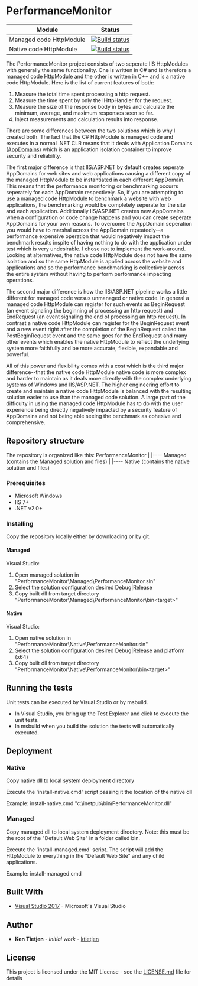 # PerformanceMonitor

| Module | Status |
| ------ | ------ |
| Managed code HttpModule | [![Build status](https://ci.appveyor.com/api/projects/status/ej31e66aki3uryj6/branch/master?svg=true)](https://ci.appveyor.com/project/ktietjen/performancemonitor/branch/master) |
| Native code HttpModule | [![Build status](https://ci.appveyor.com/api/projects/status/80ujpm8pdkh9dsx6/branch/master?svg=true)](https://ci.appveyor.com/project/ktietjen/performancemonitor-v6dts/branch/master) |

The PerformanceMonitor project consists of two seperate IIS HttpModules with generally the same functionality.  One is written in C# and is therefore a managed code HttpModule and the other is written in C++ and is a native code HttpModule. Here is the list of current features of both:

1. Measure the total time spent processing a http request.
2. Measure the time spent by only the IHttpHandler for the request.
3. Measure the size of the response body in bytes and calculate the minimum, average, and maximum responses seen so far.
4. Inject measurements and calculation results into response.

There are some differences between the two solutions which is why I created both.  The fact that the C# HttpModule is managed code and executes in a normal .NET CLR means that it deals with Application Domains ([AppDomains](https://docs.microsoft.com/en-us/dotnet/framework/app-domains/application-domains)) which is an application isolation container to improve security and reliability.

The first major difference is that IIS/ASP.NET by default creates seperate AppDomains for web sites and web applications causing a different copy of the managed HttpModule to be instantiated in each different AppDomain.  This means that the performance monitoring or benchmarking occurrs seperately for each AppDomain respectively.  So, if you are attempting to use a managed code HttpModule to benchmark a website with web applications, the benchmarking would be completely seperate for the site and each application.  Additionally IIS/ASP.NET creates new AppDomains when a configuration or code change happens and you can create seperate AppDomains for your own reasons.  To overcome the AppDomain seperation you would have to marshal across the AppDomain repeatedly--a performance expensive operation that would negatively impact the benchmark results inspite of having nothing to do with the application under test which is very undesirable.  I chose not to implement the work-around. Looking at alternatives, the native code HttpModule does not have the same isolation and so the same HttpModule is applied across the website and applications and so the performance benchmarking is collectively across the entire system without having to perform performance impacting operations.

The second major difference is how the IIS/ASP.NET pipeline works a little different for managed code versus unmanaged or native code.  In general a managed code HttpModule can register for such events as BeginRequest (an event signaling the beginning of processing an http request) and EndRequest (an event signaling the end of processing an http request).  In contrast a native code HttpModule can register for the BeginRequest event and a new event right after the completion of the BeginRequest called the PostBeginRequest event and the same goes for the EndRequest and many other events which enables the native HttpModule to reflect the underlying system more faithfully and be more accurate, flexible, expandable and powerful.

All of this power and flexibility comes with a cost which is the third major difference--that the native code HttpModule native code is more complex and harder to maintain as it deals more directly with the complex underlying systems of Windows and IIS/ASP.NET.  The higher engineering effort to create and maintain a native code HttpModule is balanced with the resulting solution easier to use than the managed code solution.  A large part of the difficulty in using the managed code HttpModule has to do with the user experience being directly negatively impacted by a security feature of AppDomains and not being able seeing the benchmark as cohesive and comprehensive.

## Repository structure

The repository is organized like this:
PerformanceMonitor
      |
      |---- Managed (contains the Managed solution and files)
      |
      |---- Native (contains the native solution and files)

### Prerequisites

* Microsoft Windows
* IIS 7+
* .NET v2.0+

### Installing

Copy the repository locally either by downloading or by git.

#### Managed
Visual Studio:
1. Open managed solution in "PerformanceMonitor\Managed\PerformanceMonitor.sln"
2. Select the solution configuration desired Debug|Release
3. Copy built dll from target directory "PerformanceMonitor\Managed\PerformanceMonitor\bin\<target>"
  
#### Native
Visual Studio:
1. Open native solution in "PerformanceMonitor\Native\PerformanceMonitor.sln"
2. Select the solution configuration desired Debug|Release and platform (x64)
3. Copy built dll from target directory "PerformanceMonitor\Native\PerformanceMonitor\bin\<target>"

## Running the tests

Unit tests can be executed by Visual Studio or by msbuild.
* In Visual Studio, you bring up the Test Explorer and click to execute the unit tests.
* In msbuild when you build the solution the tests will automatically executed.

## Deployment

### Native
Copy native dll to local system deployment directory

Execute the 'install-native.cmd' script passing it the location of the native dll

Example: install-native.cmd "c:\inetpub\bin\PerformanceMonitor.dll"

### Managed
Copy managed dll to local system deployment directory. Note: this must be the root of the "Default Web Site" in a folder called bin.

Execute the 'install-managed.cmd' script.  The script will add the HttpModule to everything in the "Default Web Site" and any child applications.

Example: install-managed.cmd

## Built With

* [Visual Studio 2017](https://www.visualstudio.com/downloads/) - Microsoft's Visual Studio


## Author

* **Ken Tietjen** - *Initial work* - [ktietjen](https://github.com/ktietjen)

## License

This project is licensed under the MIT License - see the [LICENSE.md](LICENSE.md) file for details


